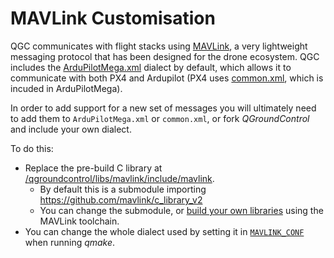 # MAVLink Customisation

QGC communicates with flight stacks using [MAVLink](https://mavlink.io/en/), a very lightweight messaging protocol that has been designed for the drone ecosystem. QGC includes the [ArduPilotMega.xml](https://mavlink.io/en/messages/ardupilotmega.html) dialect by default, which allows it to communicate with both PX4 and Ardupilot (PX4 uses [common.xml](https://mavlink.io/en/messages/common.html), which is incuded in ArduPilotMega).

In order to add support for a new set of messages you will ultimately need to add them to `ArduPilotMega.xml` or `common.xml`, or fork *QGroundControl* and include your own dialect.

To do this:
- Replace the pre-build C library at [/qgroundcontrol/libs/mavlink/include/mavlink](https://github.com/mavlink/qgroundcontrol/tree/master/libs/mavlink/include/mavlink).
  - By default this is a submodule importing https://github.com/mavlink/c_library_v2
  - You can change the submodule, or [build your own libraries](https://mavlink.io/en/getting_started/generate_libraries.html) using the MAVLink toolchain.
- You can change the whole dialect used by setting it in [`MAVLINK_CONF`](https://github.com/mavlink/qgroundcontrol/blob/master/QGCExternalLibs.pri#L52) when running *qmake*.